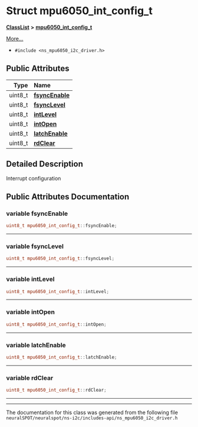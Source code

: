 

# Struct mpu6050\_int\_config\_t



[**ClassList**](annotated.md) **>** [**mpu6050\_int\_config\_t**](structmpu6050__int__config__t.md)



[More...](#detailed-description)

* `#include <ns_mpu6050_i2c_driver.h>`





















## Public Attributes

| Type | Name |
| ---: | :--- |
|  uint8\_t | [**fsyncEnable**](#variable-fsyncenable)  <br> |
|  uint8\_t | [**fsyncLevel**](#variable-fsynclevel)  <br> |
|  uint8\_t | [**intLevel**](#variable-intlevel)  <br> |
|  uint8\_t | [**intOpen**](#variable-intopen)  <br> |
|  uint8\_t | [**latchEnable**](#variable-latchenable)  <br> |
|  uint8\_t | [**rdClear**](#variable-rdclear)  <br> |












































## Detailed Description


Interrupt configuration 


    
## Public Attributes Documentation




### variable fsyncEnable 

```C++
uint8_t mpu6050_int_config_t::fsyncEnable;
```




<hr>



### variable fsyncLevel 

```C++
uint8_t mpu6050_int_config_t::fsyncLevel;
```




<hr>



### variable intLevel 

```C++
uint8_t mpu6050_int_config_t::intLevel;
```




<hr>



### variable intOpen 

```C++
uint8_t mpu6050_int_config_t::intOpen;
```




<hr>



### variable latchEnable 

```C++
uint8_t mpu6050_int_config_t::latchEnable;
```




<hr>



### variable rdClear 

```C++
uint8_t mpu6050_int_config_t::rdClear;
```




<hr>

------------------------------
The documentation for this class was generated from the following file `neuralSPOT/neuralspot/ns-i2c/includes-api/ns_mpu6050_i2c_driver.h`

